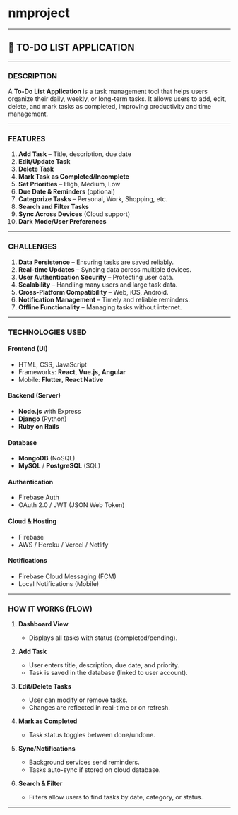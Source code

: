 # nmproject

---

## 📝 TO-DO LIST APPLICATION

---

### **DESCRIPTION**

A **To-Do List Application** is a task management tool that helps users organize their daily, weekly, or long-term tasks. It allows users to add, edit, delete, and mark tasks as completed, improving productivity and time management.

---

###  **FEATURES**

1. **Add Task** – Title, description, due date
2. **Edit/Update Task**
3. **Delete Task**
4. **Mark Task as Completed/Incomplete**
5. **Set Priorities** – High, Medium, Low
6. **Due Date & Reminders** (optional)
7. **Categorize Tasks** – Personal, Work, Shopping, etc.
8. **Search and Filter Tasks**
9. **Sync Across Devices** (Cloud support)
10. **Dark Mode/User Preferences**

---

###  **CHALLENGES**

1. **Data Persistence** – Ensuring tasks are saved reliably.
2. **Real-time Updates** – Syncing data across multiple devices.
3. **User Authentication Security** – Protecting user data.
4. **Scalability** – Handling many users and large task data.
5. **Cross-Platform Compatibility** – Web, iOS, Android.
6. **Notification Management** – Timely and reliable reminders.
7. **Offline Functionality** – Managing tasks without internet.

---

###  TECHNOLOGIES USED 

#### **Frontend (UI)**

* HTML, CSS, JavaScript
* Frameworks: **React**, **Vue.js**, **Angular**
* Mobile: **Flutter**, **React Native**

#### **Backend (Server)**

* **Node.js** with Express
* **Django** (Python)
* **Ruby on Rails**

#### **Database**

* **MongoDB** (NoSQL)
* **MySQL** / **PostgreSQL** (SQL)

#### **Authentication**

* Firebase Auth
* OAuth 2.0 / JWT (JSON Web Token)

#### **Cloud & Hosting**

* Firebase
* AWS / Heroku / Vercel / Netlify

#### **Notifications**

* Firebase Cloud Messaging (FCM)
* Local Notifications (Mobile)

---

###  **HOW IT WORKS (FLOW)**


1. **Dashboard View**

   * Displays all tasks with status (completed/pending).

2. **Add Task**

   * User enters title, description, due date, and priority.
   * Task is saved in the database (linked to user account).

3. **Edit/Delete Tasks**

   * User can modify or remove tasks.
   * Changes are reflected in real-time or on refresh.

4. **Mark as Completed**

   * Task status toggles between done/undone.

5. **Sync/Notifications**

   * Background services send reminders.
   * Tasks auto-sync if stored on cloud database.

6. **Search & Filter**

   * Filters allow users to find tasks by date, category, or status.

---
